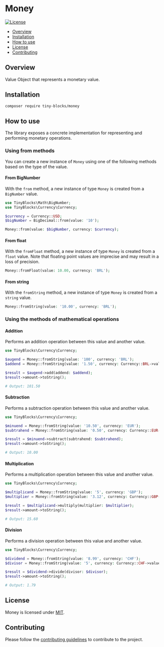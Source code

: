 # Money

[![License](https://img.shields.io/badge/license-MIT-green)](LICENSE)

* [Overview](#overview)
* [Installation](#installation)
* [How to use](#how-to-use)
* [License](#license)
* [Contributing](#contributing)

<div id='overview'></div> 

## Overview

Value Object that represents a monetary value.

<div id='installation'></div>

## Installation

```bash
composer require tiny-blocks/money
```

<div id='how-to-use'></div>

## How to use

The library exposes a concrete implementation for representing and performing monetary operations.

### Using from methods

You can create a new instance of `Money` using one of the following methods based on the type of the value.

#### From BigNumber

With the `from` method, a new instance of type `Money` is created from a `BigNumber` value.

```php
use TinyBlocks\Math\BigNumber;
use TinyBlocks\Currency\Currency;

$currency = Currency::USD;
$bigNumber = BigDecimal::from(value: '10');

Money::from(value: $bigNumber, currency: $currency);
```

#### From float

With the `fromFloat` method, a new instance of type `Money` is created from a `float` value. Note that floating point
values
are imprecise and may result in a loss of precision.

```php
Money::fromFloat(value: 10.00, currency: 'BRL');
```

#### From string

With the `fromString` method, a new instance of type `Money` is created from a `string` value.

```php
Money::fromString(value: '10.00', currency: 'BRL');
```

### Using the methods of mathematical operations

#### Addition

Performs an addition operation between this value and another value.

```php
use TinyBlocks\Currency\Currency;

$augend = Money::fromString(value: '100', currency: 'BRL');
$addend = Money::fromString(value: '1.50', currency: Currency::BRL->value);

$result = $augend->add(addend: $addend);
$result->amount->toString();

# Output: 101.50
```

#### Subtraction

Performs a subtraction operation between this value and another value.

```php
use TinyBlocks\Currency\Currency;

$minuend = Money::fromString(value: '10.50', currency: 'EUR');
$subtrahend = Money::fromString(value: '0.50', currency: Currency::EUR->value);

$result = $minuend->subtract(subtrahend: $subtrahend);
$result->amount->toString();

# Output: 10.00
```

#### Multiplication

Performs a multiplication operation between this value and another value.

```php
use TinyBlocks\Currency\Currency;

$multiplicand = Money::fromString(value: '5', currency: 'GBP');
$multiplier = Money::fromString(value: '3.12', currency: Currency::GBP->value);

$result = $multiplicand->multiply(multiplier: $multiplier);
$result->amount->toString(); 

# Output: 15.60
```

#### Division

Performs a division operation between this value and another value.

```php
use TinyBlocks\Currency\Currency;

$dividend = Money::fromString(value: '8.99', currency: 'CHF');
$divisor = Money::fromString(value: '5', currency: Currency::CHF->value);

$result = $dividend->divide(divisor: $divisor);
$result->amount->toString();

# Output: 1.79
```

<div id='license'></div>

## License

Money is licensed under [MIT](LICENSE).

<div id='contributing'></div>

## Contributing

Please follow the [contributing guidelines](https://github.com/tiny-blocks/tiny-blocks/blob/main/CONTRIBUTING.md) to
contribute to the project.
